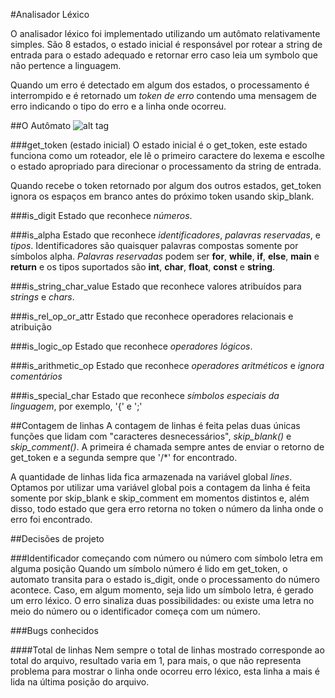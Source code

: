 #Analisador Léxico

O analisador léxico foi implementado utilizando um autômato relativamente simples.
São 8 estados, o estado inicial é responsável por rotear a string de entrada para
o estado adequado e retornar erro caso leia um symbolo que não pertence a
linguagem.

Quando um erro é detectado em algum dos estados, o processamento é interrompido
e é retornado um *token de erro* contendo uma mensagem de erro indicando o tipo
do erro e a linha onde ocorreu.

##O Autômato
![alt tag](https://github.com/felipebool/trabalhos_compiladores/blob/master/analisador_lexico/automata.png)

###get_token (estado inicial)
O estado inicial é o get_token, este estado funciona como um roteador, ele lê o
primeiro caractere do lexema e escolhe o estado apropriado para direcionar o
processamento da string de entrada.

Quando recebe o token retornado por algum dos outros estados, get_token ignora
os espaços em branco antes do próximo token usando skip_blank.


###is_digit
Estado que reconhece *números*. 


###is_alpha
Estado que reconhece *identificadores*, *palavras reservadas*, e *tipos*.
Identificadores são quaisquer palavras compostas somente por símbolos
alpha. *Palavras reservadas* podem ser **for**, **while**, **if**, **else**,
**main** e **return** e os tipos suportados são **int**, **char**, **float**,
**const** e **string**.


###is_string_char_value
Estado que reconhece valores atribuídos para *strings* e *chars*.

###is_rel_op_or_attr
Estado que reconhece operadores relacionais e atribuição


###is_logic_op
Estado que reconhece *operadores lógicos*.


###is_arithmetic_op
Estado que reconhece *operadores aritméticos* e *ignora comentários*


###is_special_char
Estado que reconhece *símbolos especiais da linguagem*, por exemplo, '{' e ';'


##Contagem de linhas
A contagem de linhas é feita pelas duas únicas funções que lidam com "caracteres
desnecessários", *skip_blank()* e *skip_comment()*. A primeira é chamada sempre
antes de enviar o retorno de get_token e a segunda sempre que '/\*' for encontrado.

A quantidade de linhas lida fica armazenada na variável global *lines*. Optamos
por utilizar uma variável global pois a contagem da linha é feita somente
por skip_blank e skip_comment em momentos distintos e, além disso, todo estado
que gera erro retorna no token o número da linha onde o erro foi encontrado.


##Decisões de projeto

###Identificador começando com número ou número com símbolo letra em alguma posição
Quando um símbolo número é lido em get_token, o automato transita para o estado
is_digit, onde o processamento do número acontece. Caso, em algum momento, seja
lido um símbolo letra, é gerado um erro léxico. O erro sinaliza duas
possibilidades: ou existe uma letra no meio do número ou o identificador começa
com um número.

###Bugs conhecidos

####Total de linhas
Nem sempre o total de linhas mostrado corresponde ao total do arquivo, resultado
varia em 1, para mais, o que não representa problema para mostrar o linha onde
ocorreu erro léxico, esta linha a mais é lida na última posição do arquivo.
